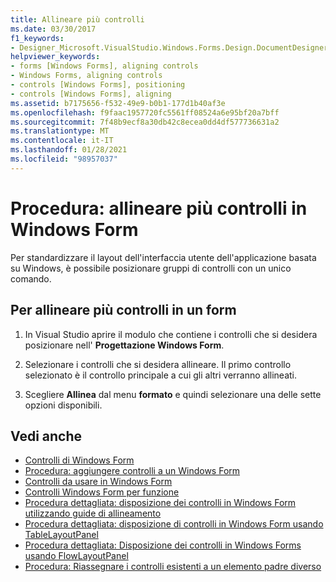 ```yaml
---
title: Allineare più controlli
ms.date: 03/30/2017
f1_keywords:
- Designer_Microsoft.VisualStudio.Windows.Forms.Design.DocumentDesigner
helpviewer_keywords:
- forms [Windows Forms], aligning controls
- Windows Forms, aligning controls
- controls [Windows Forms], positioning
- controls [Windows Forms], aligning
ms.assetid: b7175656-f532-49e9-b0b1-177d1b40af3e
ms.openlocfilehash: f9faac1957720fc5561ff08524a6e95bf20a7bff
ms.sourcegitcommit: 7f48b9ecf8a30db42c8ecea0dd4df577736631a2
ms.translationtype: MT
ms.contentlocale: it-IT
ms.lasthandoff: 01/28/2021
ms.locfileid: "98957037"
---
```

# <a name="how-to-align-multiple-controls-on-windows-forms"></a>Procedura: allineare più controlli in Windows Form

Per standardizzare il layout dell'interfaccia utente dell'applicazione basata su Windows, è possibile posizionare gruppi di controlli con un unico comando.

## <a name="to-align-multiple-controls-on-a-form"></a>Per allineare più controlli in un form

1. In Visual Studio aprire il modulo che contiene i controlli che si desidera posizionare nell' **Progettazione Windows Form**.

2. Selezionare i controlli che si desidera allineare. Il primo controllo selezionato è il controllo principale a cui gli altri verranno allineati.

3. Scegliere **Allinea** dal menu **formato** e quindi selezionare una delle sette opzioni disponibili.

## <a name="see-also"></a>Vedi anche

- [Controlli di Windows Form](index.md)
- [Procedura: aggiungere controlli a un Windows Form](how-to-add-controls-to-windows-forms.md)
- [Controlli da usare in Windows Form](controls-to-use-on-windows-forms.md)
- [Controlli Windows Form per funzione](windows-forms-controls-by-function.md)
- [Procedura dettagliata: disposizione dei controlli in Windows Form utilizzando guide di allineamento](walkthrough-arranging-controls-on-windows-forms-using-snaplines.md)
- [Procedura dettagliata: disposizione di controlli in Windows Form usando TableLayoutPanel](walkthrough-arranging-controls-on-windows-forms-using-a-tablelayoutpanel.md)
- [Procedura dettagliata: Disposizione dei controlli in Windows Forms usando FlowLayoutPanel](walkthrough-arranging-controls-on-windows-forms-using-a-flowlayoutpanel.md)
- [Procedura: Riassegnare i controlli esistenti a un elemento padre diverso](how-to-reassign-existing-controls-to-a-different-parent.md)
